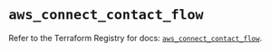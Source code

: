 # `aws_connect_contact_flow`

Refer to the Terraform Registry for docs: [`aws_connect_contact_flow`](https://registry.terraform.io/providers/hashicorp/aws/6.3.0/docs/resources/connect_contact_flow).
